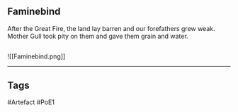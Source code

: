 ## Faminebind
After the Great Fire, the land lay barren
and our forefathers grew weak.
Mother Gull took pity on them
and gave them grain and water.
##
![[Faminebind.png]]

---
## Tags
#Artefact
#PoE1